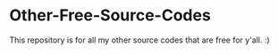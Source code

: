 # Other-Free-Source-Codes
This repository is for all my other source codes that are free for y'all. :)
